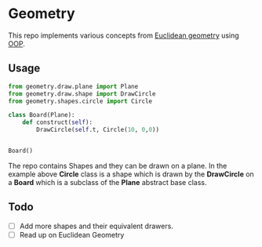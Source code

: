 # Geometry

This repo implements various concepts from [Euclidean geometry](https://en.wikipedia.org/wiki/Euclidean_geometry) using [OOP](https://en.wikipedia.org/wiki/Object-oriented_programming).

## Usage

```python
from geometry.draw.plane import Plane
from geometry.draw.shape import DrawCircle
from geometry.shapes.circle import Circle

class Board(Plane):
    def construct(self):
        DrawCircle(self.t, Circle(10, 0,0))


Board()
```

The repo contains Shapes and they can be drawn on a plane.
In the example above **Circle** class is a shape which is drawn by
the **DrawCircle** on a **Board** which is a subclass of the **Plane** abstract base class.

## Todo

- [ ] Add more shapes and their equivalent drawers.
- [ ] Read up on Euclidean Geometry  
